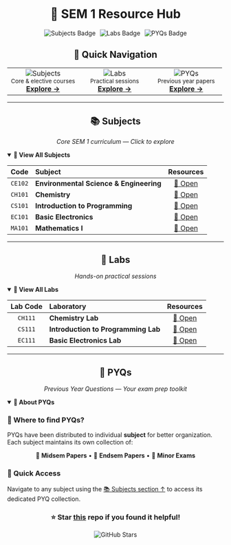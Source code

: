 <div align="center">

# 📘 SEM 1 Resource Hub

<div align="center" style="display: flex; justify-content: center; gap: 10px; flex-wrap: wrap; margin-top: 10px;">
  <img src="https://img.shields.io/badge/📚_Subjects-5-blue?style=for-the-badge&logo=bookstack" alt="Subjects Badge" />
  <img src="https://img.shields.io/badge/🧪_Labs-3-green?style=for-the-badge&logo=flask" alt="Labs Badge" />
  <img src="https://img.shields.io/badge/📝_PYQs-Mid%2FEnd-orange?style=for-the-badge&logo=googledocs" alt="PYQs Badge" />
</div>

</div>

<div align="center">

## 🧭 Quick Navigation

</div>

<div align = "center">

<table align = "center">
<tr>
<td align="center" width="33%">
<img src="https://img.shields.io/badge/📚-SUBJECTS-6366F1?style=flat-square&labelColor=312E81" alt="Subjects"/><br/>
<sub>Core & elective courses</sub><br/>
<a href="#📚-subjects"><b>Explore →</b></a>
</td>
<td align="center" width="33%">
<img src="https://img.shields.io/badge/🧪-LABS-10B981?style=flat-square&labelColor=065F46" alt="Labs"/><br/>
<sub>Practical sessions</sub><br/>
<a href="#🧪-labs"><b>Explore →</b></a>
</td>
<td align="center" width="33%">
<img src="https://img.shields.io/badge/📖-PYQS-F59E0B?style=flat-square&labelColor=92400E" alt="PYQs"/><br/>
<sub>Previous year papers</sub><br/>
<a href="#📖-pyqs"><b>Explore →</b></a>
</td>
</tr>
</table>
</div>

---

<div align="center">

## 📚 Subjects

_Core SEM 1 curriculum — Click to explore_

</div>

<details open>
<summary><b>🔽 View All Subjects</b></summary>

<div align="center">

|  Code   | Subject                                 |      Resources      |
| :-----: | :-------------------------------------- | :-----------------: |
| `CE102` | **Environmental Science & Engineering** | [📂 Open](./CE102/) |
| `CH101` | **Chemistry**                           | [📂 Open](./CH101/) |
| `CS101` | **Introduction to Programming**         | [📂 Open](./CS101/) |
| `EC101` | **Basic Electronics**                   | [📂 Open](./EC101/) |
| `MA101` | **Mathematics I**                       | [📂 Open](./MA101/) |

</div>

</details>

---

<div align="center">

## 🧪 Labs

_Hands-on practical sessions_

</div>

<details open>
<summary><b>🔽 View All Labs</b></summary>

<div align="center">

| Lab Code | Laboratory                          |      Resources      |
| :------: | :---------------------------------- | :-----------------: |
| `CH111`  | **Chemistry Lab**                   | [📂 Open](./CH111/) |
| `CS111`  | **Introduction to Programming Lab** | [📂 Open](./CS111/) |
| `EC111`  | **Basic Electronics Lab**           | [📂 Open](./EC111/) |

</div>

</details>

---

<div align="center">

## 📖 PYQs

_Previous Year Questions — Your exam prep toolkit_

</div>

<details open>
<summary><b>🔽 About PYQs</b></summary>

### 📍 Where to find PYQs?

PYQs have been distributed to individual **subject** for better organization. Each subject maintains its own collection of:

<div align="center">

📝 **Midsem Papers** • 📝 **Endsem Papers** • 📝 **Minor Exams**

</div>

### 🎯 Quick Access

Navigate to any subject using the [📚 Subjects section ↑](#📚-subjects) to access its dedicated PYQ collection.

</details>

<div align="center">

### ⭐ Star [this](https://github.com/raj8664/Prep) repo if you found it helpful!

![GitHub Stars](https://img.shields.io/github/stars/raj8664/Prep?style=social)

</div>
